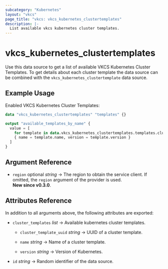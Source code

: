```yaml
---
subcategory: "Kubernetes"
layout: "vkcs"
page_title: "vkcs: vkcs_kubernetes_clustertemplates"
description: |-
  List available vkcs kubernetes cluster templates.
---
```


# vkcs_kubernetes_clustertemplates

Use this data source to get a list of available VKCS Kubernetes Cluster Templates. To get details about each cluster template the data source can be combined with the `vkcs_kubernetes_clustertemplate` data source.

## Example Usage

Enabled VKCS Kubernetes Cluster Templates:
```terraform
data "vkcs_kubernetes_clustertemplates" "templates" {}

output "available_templates_by_name" {
  value = [
    for template in data.vkcs_kubernetes_clustertemplates.templates.cluster_templates :
    { name = template.name, version = template.version }
  ]
}
```
## Argument Reference
- `region` optional *string* &rarr;  The region to obtain the service client. If omitted, the `region` argument of the provider is used.<br>**New since v0.3.0**.


## Attributes Reference
In addition to all arguments above, the following attributes are exported:
- `cluster_templates`  *list* &rarr;  Available kubernetes cluster templates.
  - `cluster_template_uuid` *string* &rarr;  UUID of a cluster template.

  - `name` *string* &rarr;  Name of a cluster template.

  - `version` *string* &rarr;  Version of Kubernetes.


- `id` *string* &rarr;  Random identifier of the data source.


